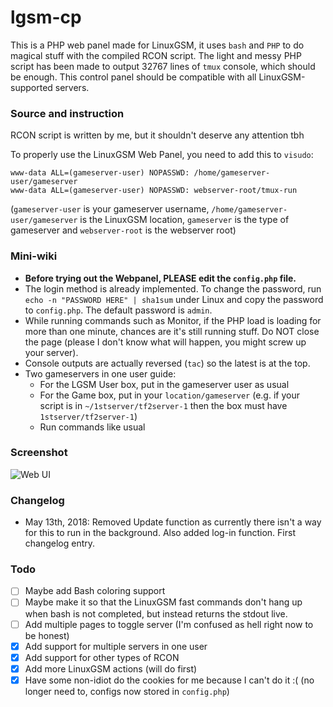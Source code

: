 # lgsm-cp
This is a PHP web panel made for LinuxGSM, it uses `bash` and `PHP` to do magical stuff with the compiled RCON script. The light and messy PHP script has been made to output 32767 lines of `tmux` console, which should be enough. This control panel should be compatible with all LinuxGSM-supported servers.

### Source and instruction
RCON script is written by me, but it shouldn't deserve any attention tbh

To properly use the LinuxGSM Web Panel, you need to add this to `visudo`:

```
www-data ALL=(gameserver-user) NOPASSWD: /home/gameserver-user/gameserver
www-data ALL=(gameserver-user) NOPASSWD: webserver-root/tmux-run
```

(`gameserver-user` is your gameserver username, `/home/gameserver-user/gameserver` is the LinuxGSM location, `gameserver` is the type of gameserver and `webserver-root` is the webserver root)

### Mini-wiki
- **Before trying out the Webpanel, PLEASE edit the `config.php` file.**
- The login method is already implemented. To change the password, run `echo -n "PASSWORD HERE" | sha1sum` under Linux and copy the password to `config.php`. The default password is `admin`.
- While running commands such as Monitor, if the PHP load is loading for more than one minute, chances are it's still running stuff. Do NOT close the page (please I don't know what will happen, you might screw up your server).
- Console outputs are actually reversed (`tac`) so the latest is at the top.
- Two gameservers in one user guide:
	- For the LGSM User box, put in the gameserver user as usual
	- For the Game box, put in your `location/gameserver` (e.g. if your script is in `~/1stserver/tf2server-1` then the box must have `1stserver/tf2server-1`)
	- Run commands like usual

### Screenshot
![Web UI](http://i.cubeupload.com/Y96KzB.png)

### Changelog
- May 13th, 2018: Removed Update function as currently there isn't a way for this to run in the background. Also added log-in function. First changelog entry.

### Todo
- [ ] Maybe add Bash coloring support
- [ ] Maybe make it so that the LinuxGSM fast commands don't hang up when bash is not completed, but instead returns the stdout live.
- [ ] Add multiple pages to toggle server (I'm confused as hell right now to be honest)
- [x] Add support for multiple servers in one user
- [x] Add support for other types of RCON
- [x] Add more LinuxGSM actions (will do first)
- [x] Have some non-idiot do the cookies for me because I can't do it :( (no longer need to, configs now stored in `config.php`)
